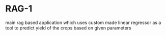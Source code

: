 # RAG-1
main rag based application which uses custom made linear regressor as a tool to predict yield of the crops based on given parameters  
